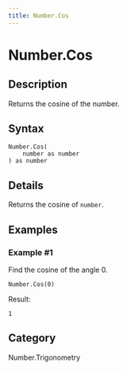 ```yaml
---
title: Number.Cos
---
```


# Number.Cos


## Description

Returns the cosine of the number.


## Syntax

```powerquery
Number.Cos(
    number as number
) as number
```


## Details

Returns the cosine of <code>number</code>.


## Examples

### Example #1 
Find the cosine of the angle 0.
```powerquery
Number.Cos(0)
```

Result: 
```powerquery
1
```




## Category
Number.Trigonometry

